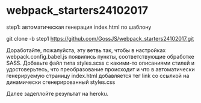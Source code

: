 # webpack_starters24102017

step1: автоматическая генерация index.html по шаблону

git clone -b step1 https://github.com/GossJS/webpack_starters24102017.git

Доработайте, пожалуйста, эту ветвь так, чтобы в настройках webpack.config.babel.js появились пункты, соответствующие обработке SASS. Добавьте файл типа styles.scss с какими-то описаниями стилей и удостоверьтесь, что преобразование происходит и что в автоматически генерируемую страницу index.html добавляется тег link со ссылкой на динамически сгенерированный styles.css

Далее задеплойте результат на heroku.
